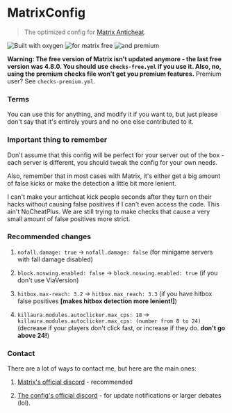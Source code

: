 # MatrixConfig

> The optimized config for [Matrix Anticheat](https://matrix.rip/).

![Built with oxygen](https://badgen.net/badge/built%20with/oxygen/green) ![for matrix free](https://badgen.net/badge/for%20free%20matrix/4.8.0%20%28thanks%20RE!%29/green) ![and premium](https://badgen.net/badge/and%20premium%20matrix/4.8.0/green)

**Warning: The free version of Matrix isn't updated anymore - the last free version was 4.8.0. You should use `checks-free.yml` if you use it. Also, no, using the premium checks file won't get you premium features.** Premium user? See `checks-premium.yml`.

### Terms
You can use this for anything, and modify it if you want to, but just please don't say that it's entirely yours and no one else contributed to it.

### Important thing to remember
Don't assume that this config will be perfect for your server out of the box - each server is different, you should tweak the config for your own needs.

Also, remember that in most cases with Matrix, it's either get a big amount of false kicks or make the detection a little bit more lenient.

I can't make your anticheat kick people seconds after they turn on their hacks without causing false positives if I can't even access the code. This ain't NoCheatPlus. We are still trying to make checks that cause a very small amount of false positives more strict.

### Recommended changes
1. `nofall.damage: true` -> `nofall.damage: false` (for minigame servers with fall damage disabled)

2. `block.noswing.enabled: false` -> `block.noswing.enabled: true` (if you don't use ViaVersion)

3. `hitbox.max-reach: 3.2` -> `hitbox.max_reach: 3.3` (if you have hitbox false positives **[makes hitbox detection more lenient!]**)

4. `killaura.modules.autoclicker.max_cps: 18` -> `killaura.modules.autoclicker.max_cps: (number from 8 to 24)` (decrease if your players don't click fast, or increase if they do. **don't go above 24!**)

### Contact
There are a lot of ways to contact me, but here are the main ones:

1. [Matrix's official discord](https://discord.gg/Vq93vdj) - recommended

2. [The config's official discord](https://discord.gg/2ReynYN) - for update notifications or larger debates (lol).
